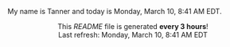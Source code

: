 My name is Tanner and today is Monday, March 10, 8:41 AM EDT.

<p align="center">This <i>README</i> file is generated <b>every 3 hours</b>!</br>Last refresh: Monday, March 10, 8:41 AM EDT<br /></p>
